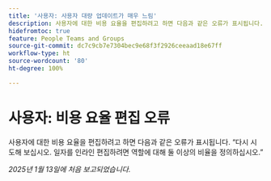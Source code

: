 ```yaml
---
title: '사용자: 사용자 대량 업데이트가 매우 느림'
description: 사용자에 대한 비용 요율을 편집하려고 하면 다음과 같은 오류가 표시됩니다. “다시 시도해 보십시오. 일자를 인라인 편집하려면 역할에 대해 둘 이상의 비율을 정의하십시오.”
hidefromtoc: true
feature: People Teams and Groups
source-git-commit: dc7c9cb7e7304bec9e68f3f2926ceeaad18e67ff
workflow-type: ht
source-wordcount: '80'
ht-degree: 100%

---
```


# 사용자: 비용 요율 편집 오류

사용자에 대한 비용 요율을 편집하려고 하면 다음과 같은 오류가 표시됩니다. “다시 시도해 보십시오. 일자를 인라인 편집하려면 역할에 대해 둘 이상의 비율을 정의하십시오.”

_2025년 1월 13일에 처음 보고되었습니다._

